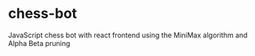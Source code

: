 # chess-bot
JavaScript chess bot with react frontend using the MiniMax algorithm and Alpha Beta pruning
